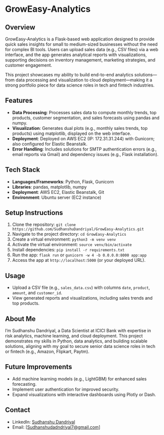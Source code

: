 # GrowEasy-Analytics

## Overview
GrowEasy-Analytics is a Flask-based web application designed to provide quick sales insights for small to medium-sized businesses without the need for complex BI tools. Users can upload sales data (e.g., CSV files) via a web interface, and the app generates analytical reports with visualizations, supporting decisions on inventory management, marketing strategies, and customer engagement.

This project showcases my ability to build end-to-end analytics solutions—from data processing and visualization to cloud deployment—making it a strong portfolio piece for data science roles in tech and fintech industries.

## Features
- **Data Processing**: Processes sales data to compute monthly trends, top products, customer segmentation, and sales forecasts using pandas and numpy.
- **Visualization**: Generates dual plots (e.g., monthly sales trends, top products) using matplotlib, displayed on the web interface.
- **Deployment**: Deployed on AWS EC2 (IP: 172.31.31.244) with Gunicorn; also configured for Elastic Beanstalk.
- **Error Handling**: Includes solutions for SMTP authentication errors (e.g., email reports via Gmail) and dependency issues (e.g., Flask installation).

## Tech Stack
- **Languages/Frameworks**: Python, Flask, Gunicorn
- **Libraries**: pandas, matplotlib, numpy
- **Deployment**: AWS EC2, Elastic Beanstalk, Git
- **Environment**: Ubuntu server (EC2 instance)

## Setup Instructions
1. Clone the repository: `git clone https://github.com/SudhanshuDandriyal/GrowEasy-Analytics.git`
2. Navigate to the project directory: `cd GrowEasy-Analytics`
3. Create a virtual environment: `python3 -m venv venv`
4. Activate the virtual environment: `source venv/bin/activate`
5. Install dependencies: `pip install -r requirements.txt`
6. Run the app: `flask run` or `gunicorn -w 4 -b 0.0.0.0:8000 app:app`
7. Access the app at `http://localhost:5000` (or your deployed URL).

## Usage
- Upload a CSV file (e.g., `sales_data.csv`) with columns `date`, `product`, `amount`, and `customer_id`.
- View generated reports and visualizations, including sales trends and top products.

## About Me
I’m Sudhanshu Dandriyal, a Data Scientist at ICICI Bank with expertise in risk analytics, machine learning, and cloud deployment. This project demonstrates my skills in Python, data analytics, and building scalable solutions, aligning with my goal to secure senior data science roles in tech or fintech (e.g., Amazon, Flipkart, Paytm).

## Future Improvements
- Add machine learning models (e.g., LightGBM) for enhanced sales forecasting.
- Implement user authentication for improved security.
- Expand visualizations with interactive dashboards using Plotly or Dash.

## Contact
- LinkedIn: [Sudhanshu Dandriyal](https://www.linkedin.com/in/analyticalsudhanshudandriyal/)
- Email: [Sudhanshudadndriyal7@gmail.com]